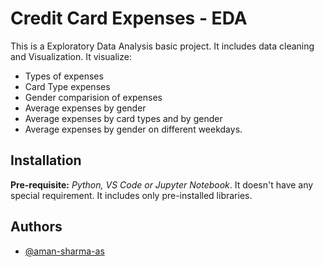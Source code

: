 # Credit Card Expenses - EDA

This is a Exploratory Data Analysis basic project. It includes data cleaning and Visualization.
It visualize:
- Types of expenses
- Card Type expenses
- Gender comparision of expenses
- Average expenses by gender
- Average expenses by card types and by gender
- Average expenses by gender on different weekdays.


## Installation
**Pre-requisite:** *Python, VS Code or Jupyter Notebook*.
It doesn't have any special requirement. It includes only pre-installed libraries.

## Authors

- [@aman-sharma-as](https://www.github.com/aman-sharma-as)
